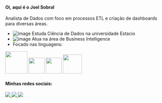 #### Oi, aqui é o Joel Sobral
Analista de Dados com foco em processos ETL e criação de dashboards para diversas áreas.

- ![image](https://github.com/Jsobral82/joelsobral/assets/130018134/e0e04255-8e58-4a6f-8173-036eb584ebf9) Estuda Ciência de Dados na universidade Estacio
- ![image](https://github.com/Jsobral82/joelsobral/assets/130018134/cba876d0-83e8-4eeb-99e3-79f0d0a46143) Atua na área de Business Intelligence
- Focado nas linguagens:

<div style= "display: inline">
<img width="70" height="70" src="https://cdn.jsdelivr.net/gh/devicons/devicon@latest/icons/mysql/mysql-original-wordmark.svg" />
<img width="50" height="50" src="https://cdn.jsdelivr.net/gh/devicons/devicon@latest/icons/python/python-original.svg" />
<img width="50" height="50" src="https://cdn.jsdelivr.net/gh/devicons/devicon@latest/icons/r/r-original.svg" />
<img width="60" height="60" src="https://cdn.jsdelivr.net/gh/devicons/devicon@latest/icons/postgresql/postgresql-plain-wordmark.svg" />
</div>

#### Minhas redes sociais:
<a href="https://www.linkedin.com/in/joel-sobral-21062321/">
  <img src="https://img.shields.io/badge/linkedin-%230077B5.svg?style=for-the-badge&logo=linkedin&logoColor=white" />
</a>
<a href="https://www.instagram.com/tradutorsobral/">
  <img src="https://img.shields.io/badge/Instagram-%23E4405F.svg?style=for-the-badge&logo=Instagram&logoColor=white" />
</a>
<a href="https://www.facebook.com/joel.sobral.10">
  <img src="https://img.shields.io/badge/Facebook-%231877F2.svg?style=for-the-badge&logo=Facebook&logoColor=white" />
</a>
